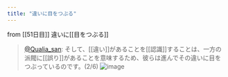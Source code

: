 ```yaml
---
title: "違いに目をつぶる"
---
```


from [[51日目]]
違いに[[目をつぶる]]
> [@Qualia_san](https://twitter.com/Qualia_san/status/1603933518622789633?s=20&t=5bew2-7hOjoSR-NXZVJP0A): そして、[[違い]]があることを[[認識]]することは、一方の派閥に[[誤り]]があることを意味するため、彼らは進んでその違いに目をつぶっているのです。(2/6)
> ![image](https://pbs.twimg.com/media/FkJP5T9aYAEQLiv.png)

